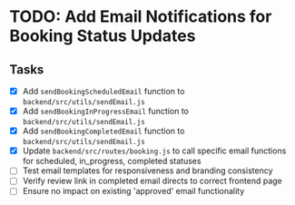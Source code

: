 # TODO: Add Email Notifications for Booking Status Updates

## Tasks
- [x] Add `sendBookingScheduledEmail` function to `backend/src/utils/sendEmail.js`
- [x] Add `sendBookingInProgressEmail` function to `backend/src/utils/sendEmail.js`
- [x] Add `sendBookingCompletedEmail` function to `backend/src/utils/sendEmail.js`
- [x] Update `backend/src/routes/booking.js` to call specific email functions for scheduled, in_progress, completed statuses
- [ ] Test email templates for responsiveness and branding consistency
- [ ] Verify review link in completed email directs to correct frontend page
- [ ] Ensure no impact on existing 'approved' email functionality
